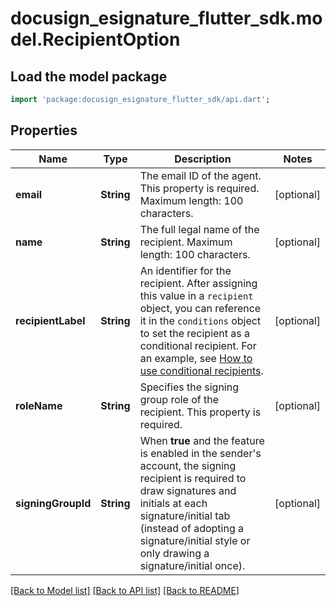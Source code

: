 # docusign_esignature_flutter_sdk.model.RecipientOption

## Load the model package
```dart
import 'package:docusign_esignature_flutter_sdk/api.dart';
```

## Properties
Name | Type | Description | Notes
------------ | ------------- | ------------- | -------------
**email** | **String** | The email ID of the agent. This property is required. Maximum length: 100 characters. | [optional] 
**name** | **String** | The full legal name of the recipient. Maximum length: 100 characters. | [optional] 
**recipientLabel** | **String** | An identifier for the recipient. After assigning this value in a `recipient` object, you can reference it in the `conditions` object to set the recipient as a conditional recipient. For an example, see [How to use conditional recipients](/docs/esign-rest-api/how-to/use-conditional-recipients/).  | [optional] 
**roleName** | **String** | Specifies the signing group role of the recipient. This property is required. | [optional] 
**signingGroupId** | **String** | When **true** and the feature is enabled in the sender's account, the signing recipient is required to draw signatures and initials at each signature/initial tab (instead of adopting a signature/initial style or only drawing a signature/initial once). | [optional] 

[[Back to Model list]](../README.md#documentation-for-models) [[Back to API list]](../README.md#documentation-for-api-endpoints) [[Back to README]](../README.md)


